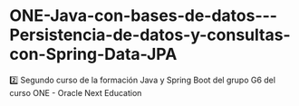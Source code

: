 # ONE-Java-con-bases-de-datos---Persistencia-de-datos-y-consultas-con-Spring-Data-JPA
2️⃣ Segundo curso de la formación Java y Spring Boot del grupo G6 del curso ONE - Oracle Next Education
